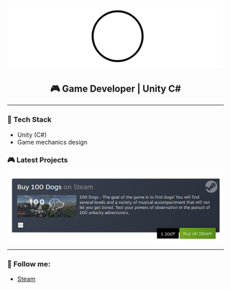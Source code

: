 <p align="center">
  <a href="https://store.steampowered.com/curator/45361862/">
    <img src="https://github.com/NemoKaim/NemoKaim/blob/main/assets/header.png" alt="Header">
  </a>
</p>

<h2 align="center">🎮 Game Developer | Unity C#</h2>

---

### 🔧 Tech Stack
- Unity (C#)
- Game mechanics design

### 🎮 Latest Projects
<p align="left">
  <a href="https://store.steampowered.com/app/3048670/100_Dogs/">
    <img src="https://github.com/NemoKaim/NemoKaim/blob/main/assets/embed1.png" alt="Header">
  </a>
</p>

---

### 📢 Follow me:
- [Steam](https://store.steampowered.com/curator/45361862/)
